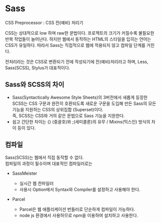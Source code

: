 # Sass

CSS Preprocessor : CSS 전(예비) 처리기

CSS는 상대적으로 low 하며 raw한 문법이다. 프로젝트의 크기가 커질수록 불필요한 반복 작업들이 늘어난다.
하지만 웹에서 동작하는 HTML의 스타일을 입히는 언어는 CSS가 유일하다. 따라서 Sass는 직접적으로 웹에 적용되지 않고 컴파일 단계를 거친다.

전처리라는 것은 CSS로 변환되기 전에 작성되기에 전(예비)처리라고 하며, Less, Sass(SCSS), Stylus가 대표적이다.

## Sass와 SCSS의 차이

- Sass(Syntactically Awesome Style Sheets)의 3버전에서 새롭게 등장한 SCSS는 CSS 구문과 완전히 호환되도록 새로운 구문을 도입해 만든 Sass의 모든 기능을 지원하는 CSS의 상위집합 (Superset)이다.  
즉, SCSS는 CSS와 거의 같은 문법으로 Sass 기능을 지원한다.
- 쉽고 간단한 차이는 {} (중괄호)와 ;(세미콜론)의 유무 / Mixins(믹스인) 방식의 차이 등이 있다.

## 컴파일

Sass(SCSS)는 웹에서 직접 동작할 수 없다.  
컴파일의 과정이 필수이며 대표적인 컴파일러로는

- SassMeister
  - 실시간 웹 컨파일러  
  - 사용시 Option에서 Syntax와 Compiler를 설정하고 사용해야 한다.

- Parcel

  - Parcel은 웹 애플리케이션 번들러로 단순하게 컴파일이 가능하다.  
  - node js 환경에서 사용하므로 npm을 이용하여 설치하고 사용한다.
